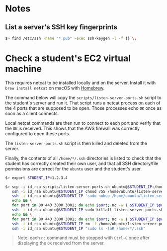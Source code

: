 # Notes

## List a server's SSH key fingerprints

```bash
$> find /etc/ssh -name "*.pub" -exec ssh-keygen -l -f {} \;
```

# Check a student's EC2 virtual machine

This requires netcat to be installed locally and on the server. Install it with
`brew install netcat` on macOS with [Homebrew](https://brew.sh).

The command below will copy the `scripts/listen-server-ports.sh` script to the
student's server and run it. That script runs a netcat process on each of the 4
ports that are supposed to be open. Those processes echo `OK` once as soon as a
client connects.

Local netcat commands are then run to connect to each port and verify that the
`OK` is received. This shows that the AWS firewall was correctly configured to
open these ports.

The `listen-server-ports.sh` script is then killed and deleted from the server.

Finally, the contents of all `/home/*/.ssh` directories is listed to check that
the student has correctly created their own user, and that all SSH
directory/file permissions are correct for the `ubuntu` user and the student's
user.

```bash
$> export STUDENT_IP=1.2.3.4

$> scp -i id_rsa scripts/listen-server-ports.sh ubuntu@$STUDENT_IP:/home/ubuntu/listen-server-ports.sh && \
   ssh -i id_rsa ubuntu@$STUDENT_IP chmod 755 /home/ubuntu/listen-server-ports.sh && \
   ssh -i id_rsa ubuntu@$STUDENT_IP 'sudo nohup /home/ubuntu/listen-server-ports.sh &>/dev/null < /dev/null &' && \
   echo && \
   for port in 80 443 3000 3001; do echo $port; nc -w 1 $STUDENT_IP $port; done && \
   ssh -i id_rsa ubuntu@$STUDENT_IP sudo killall listen-server-ports.sh && \
   echo && \
   for port in 80 443 3000 3001; do echo $port; nc -w 1 $STUDENT_IP $port && echo NOK || echo closed; done && \
   ssh -i id_rsa ubuntu@$STUDENT_IP rm -f /home/ubuntu/listen-server-ports.sh && \
   ssh -i id_rsa ubuntu@$STUDENT_IP "sudo ls -laR /home/*/.ssh"
```

> Note: each `nc` command must be stopped with `Ctrl-C` once after displaying
> the `OK` received from the server.
